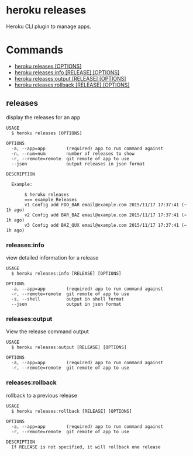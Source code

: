 heroku releases
===============

Heroku CLI plugin to manage apps.
# Commands

* [heroku releases [OPTIONS]](#releases)
* [heroku releases:info [RELEASE] [OPTIONS]](#releasesinfo)
* [heroku releases:output [RELEASE] [OPTIONS]](#releasesoutput)
* [heroku releases:rollback [RELEASE] [OPTIONS]](#releasesrollback)
## releases

display the releases for an app

```
USAGE
  $ heroku releases [OPTIONS]

OPTIONS
  -a, --app=app        (required) app to run command against
  -n, --num=num        number of releases to show
  -r, --remote=remote  git remote of app to use
  --json               output releases in json format

DESCRIPTION

  Example:

       $ heroku releases
       === example Releases
       v1 Config add FOO_BAR email@example.com 2015/11/17 17:37:41 (~ 1h ago)
       v2 Config add BAR_BAZ email@example.com 2015/11/17 17:37:41 (~ 1h ago)
       v3 Config add BAZ_QUX email@example.com 2015/11/17 17:37:41 (~ 1h ago)
```

### releases:info

view detailed information for a release

```
USAGE
  $ heroku releases:info [RELEASE] [OPTIONS]

OPTIONS
  -a, --app=app        (required) app to run command against
  -r, --remote=remote  git remote of app to use
  -s, --shell          output in shell format
  --json               output in json format
```

### releases:output

View the release command output

```
USAGE
  $ heroku releases:output [RELEASE] [OPTIONS]

OPTIONS
  -a, --app=app        (required) app to run command against
  -r, --remote=remote  git remote of app to use
```

### releases:rollback

rollback to a previous release

```
USAGE
  $ heroku releases:rollback [RELEASE] [OPTIONS]

OPTIONS
  -a, --app=app        (required) app to run command against
  -r, --remote=remote  git remote of app to use

DESCRIPTION
  If RELEASE is not specified, it will rollback one release
```
